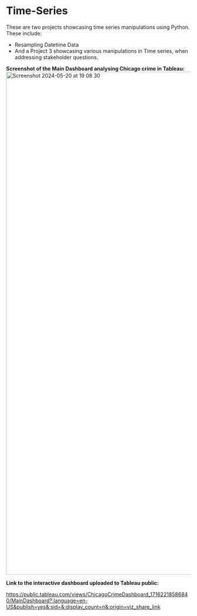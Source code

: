 # Time-Series
These are two projects showcasing time series manipulations using Python. These include:
- Resampling Datetime Data
- And a Project 3 showcasing various manipulations in Time series, when addressing stakeholder questions.
  
**Screenshot of the Main Dashboard analysing Chicago crime in Tableau:**
<img width="1369" alt="Screenshot 2024-05-20 at 19 08 30" src="https://github.com/gladysbabs/Time-Series/assets/162020572/05ae4208-88ea-4658-8974-4cf96f3bb07b">

**Link to the interactive dashboard uploaded to Tableau public:**

https://public.tableau.com/views/ChicagoCrimeDashboard_17162218586840/MainDashboard?:language=en-US&publish=yes&:sid=&:display_count=n&:origin=viz_share_link
